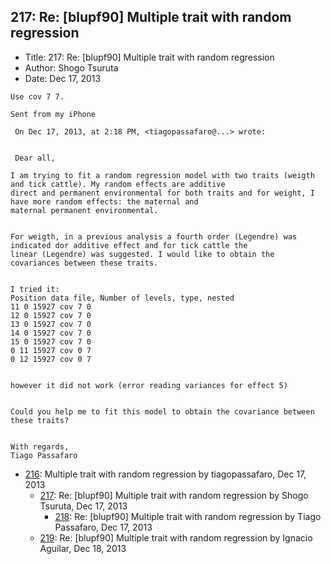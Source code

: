 ## 217: Re: [blupf90] Multiple trait with random regression

- Title: 217: Re: [blupf90] Multiple trait with random regression
- Author: Shogo Tsuruta
- Date: Dec 17, 2013
```
Use cov 7 7.

Sent from my iPhone

 On Dec 17, 2013, at 2:18 PM, <tiagopassafaro@...> wrote:


 Dear all,

I am trying to fit a random regression model with two traits (weigth and tick cattle). My random effects are additive
direct and permanent environmental for both traits and for weight, I have more random effects: the maternal and
maternal permanent environmental. 


For weigth, in a previous analysis a fourth order (Legendre) was indicated dor additive effect and for tick cattle the
linear (Legendre) was suggested. I would like to obtain the covariances between these traits.


I tried it:
Position data file, Number of levels, type, nested
11 0 15927 cov 7 0
12 0 15927 cov 7 0
13 0 15927 cov 7 0
14 0 15927 cov 7 0
15 0 15927 cov 7 0
0 11 15927 cov 0 7
0 12 15927 cov 0 7


however it did not work (error reading variances for effect 5)


Could you help me to fit this model to obtain the covariance between these traits?


With regards,
Tiago Passafaro
```

- [216](0216.md): Multiple trait with random regression by tiagopassafaro, Dec 17, 2013
    - [217](0217.md): Re: [blupf90] Multiple trait with random regression by Shogo Tsuruta, Dec 17, 2013
        - [218](0218.md): Re: [blupf90] Multiple trait with random regression by Tiago Passafaro, Dec 17, 2013
    - [219](0219.md): Re: [blupf90] Multiple trait with random regression by Ignacio Aguilar, Dec 18, 2013
